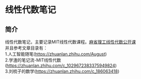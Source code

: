 # 线性代数笔记
## 简介
线性代数笔记，主要记录MIT线性代数课程。[麻省理工线性代数公开课](https://study.163.com/course/introduction/1003649037.htm)<br>
并且参考文章目录有：<br>
1.人工智能随笔(https://zhuanlan.zhihu.com/August)<br>
2.学渣的笔记流-MIT线性代数(https://zhuanlan.zhihu.com/c_1029672383375949824)<br>
3.刘梳子的数学(https://zhuanlan.zhihu.com/c_186063418)<br>
